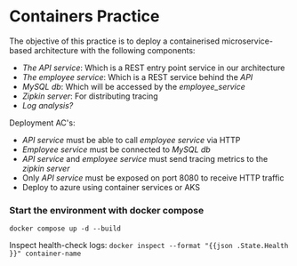 # Containers Practice

The objective of this practice is to deploy a containerised microservice-based architecture with the following components:

- _The API service_: Which is a REST entry point service in our architecture
- _The employee service_: Which is a REST service behind the _API_
- _MySQL db_: Which will be accessed by the _employee_service_
- _Zipkin server_: For distributing tracing
- _Log analysis?_

Deployment AC's:
- _API service_ must be able to call _employee service_ via HTTP
- _Employee service_ must be connected to _MySQL db_
- _API service_ and _employee service_ must send tracing metrics to the _zipkin server_
- Only _API service_ must be exposed on port 8080 to receive HTTP traffic
- Deploy to azure using container services or AKS

### Start the environment with docker compose

`docker compose up -d --build`

Inspect health-check logs: `docker inspect --format "{{json .State.Health }}" container-name`